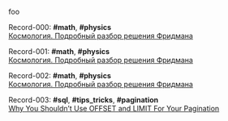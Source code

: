 foo


Record-000: **#math**, **#physics**  
[Космология. Подробный разбор решения Фридмана](https://habr.com/ru/post/507098/)

Record-001: **#math**, **#physics**  
[Космология. Подробный разбор решения Фридмана](https://habr.com/ru/post/507098/)

Record-002: **#math**, **#physics**  
[Космология. Подробный разбор решения Фридмана](https://habr.com/ru/post/507098/)

Record-003: **#sql**, **#tips_tricks**, **#pagination**  
[Why You Shouldn’t Use OFFSET and LIMIT For Your Pagination](https://medium.com/swlh/why-you-shouldnt-use-offset-and-limit-for-your-pagination-4440e421ba87)